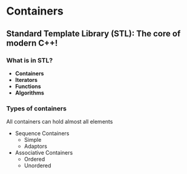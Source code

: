 # Containers

## Standard Template  Library (STL): The core of modern C++!

### What is in STL? 

- **Containers**
- **Iterators**
- **Functions**
- **Algorithms**

### Types of containers

All containers can hold almost all elements

- Sequence Containers
  - Simple
  - Adaptors
- Associative Containers
  - Ordered
  - Unordered

